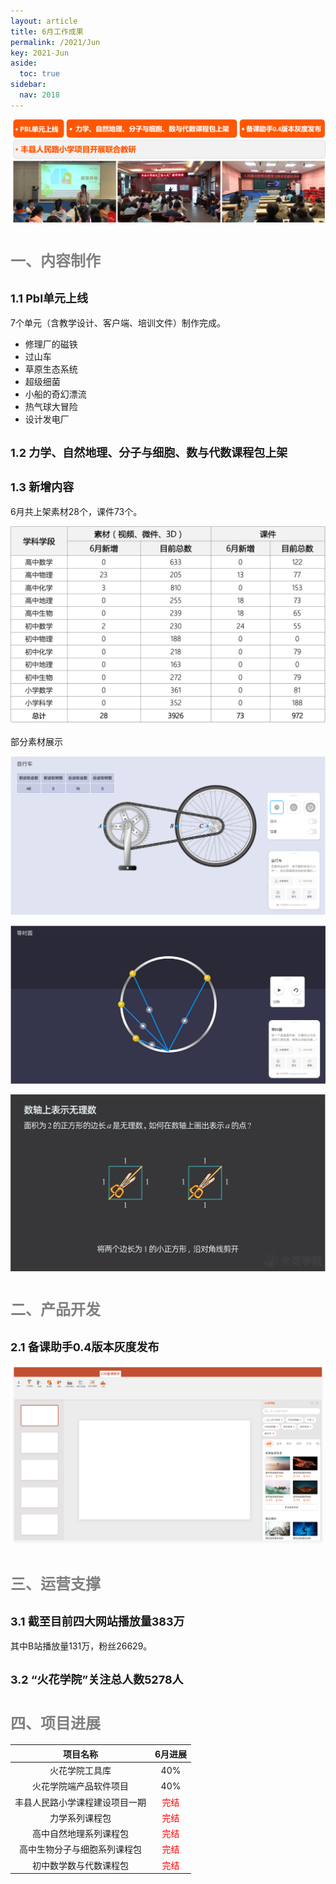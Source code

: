 ```yaml
---
layout: article
title: 6月工作成果
permalink: /2021/Jun
key: 2021-Jun
aside:
  toc: true
sidebar:
  nav: 2018
---
```



<bro/><bro/>

![avatar](60000.png)

# <font size="5" color="gray">一、内容制作</font>

## <font size="4" >1.1 Pbl单元上线</font>

7个单元（含教学设计、客户端、培训文件）制作完成。

- 修理厂的磁铁
- 过山车
- 草原生态系统
- 超级细菌
- 小船的奇幻漂流
- 热气球大冒险
- 设计发电厂

## <font size="4" >1.2 力学、自然地理、分子与细胞、数与代数课程包上架</font>

## <font size="4" >1.3 新增内容</font>

6月共上架素材28个，课件73个。

![avatar](6001.png)

部分素材展示

![avatar](6002.png)

![avatar](6003.png)

![avatar](6004.png)

# <font size="5" color="gray">二、产品开发</font>

## <font size="4" >2.1 备课助手0.4版本灰度发布</font>

![avatar](6007.png)

# <font size="5" color="gray">三、运营支撑</font>

## <font size="4" >3.1 截至目前四大网站播放量383万</font>

其中B站播放量131万，粉丝26629。

## <font size="4" >3.2 “火花学院”关注总人数5278人</font>

# <font size="5" color="gray">四、项目进展</font>
 
| 项目名称 |  6月进展  |
|:-------------:|:------:|
|火花学院工具库 |	40%|
|火花学院端产品软件项目	|40%|
|丰县人民路小学课程建设项目一期	|<font color="red">完结</font>|
|力学系列课程包	|<font color="red">完结</font>|
|高中自然地理系列课程包	|<font color="red">完结</font>|
|高中生物分子与细胞系列课程包	|<font color="red">完结</font>|
|初中数学数与代数课程包	|<font color="red">完结</font>|






